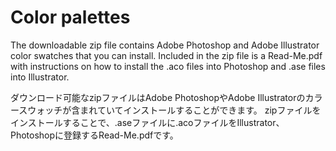 Color palettes
===

The downloadable zip file contains Adobe Photoshop and Adobe Illustrator color swatches that you can install. Included in the zip file is a Read-Me.pdf with instructions on how to install the .aco files into Photoshop and .ase files into Illustrator.

ダウンロード可能なzipファイルはAdobe PhotoshopやAdobe Illustratorのカラースウォッチが含まれていてインストールすることができます。 zipファイルをインストールすることで、.aseファイルに.acoファイルをIllustrator、Photoshopに登録するRead-Me.pdfです。